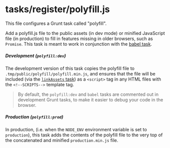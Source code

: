 # tasks/register/polyfill.js

This file configures a Grunt task called "polyfill".

Add a polyfill.js file to the public assets (in dev mode) or minified JavaScript file (in production) to fill in features missing in older browsers, such as `Promise`.  This task is meant to work in conjunction with the [babel task](https://sailsjs.com/documentation/anatomy/tasks/config/babel.js).

##### Development (`polyfill:dev`)

The development version of this task copies the polyfill file to `.tmp/public/polyfill/polyfill.min.js`, and ensures that the file will be included (via the [`linkAssets` task](https://sailsjs.com/documentation/anatomy/tasks/register/linkassets.js)) as a `<script>` tag in any HTML files with the `<!--SCRIPTS-->` template tag.

> By default, the `polyfill:dev` and `babel` tasks are commented out in development Grunt tasks, to make it easier to debug your code in the browser.

##### Production (`polyfill:prod`)

In production, (i.e. when the `NODE_ENV` environment variable is set to `production`), this task adds the contents of the polyfill file to the very top of the concatenated and minified `production.min.js` file.

<docmeta name="displayName" value="polyfill.js">

